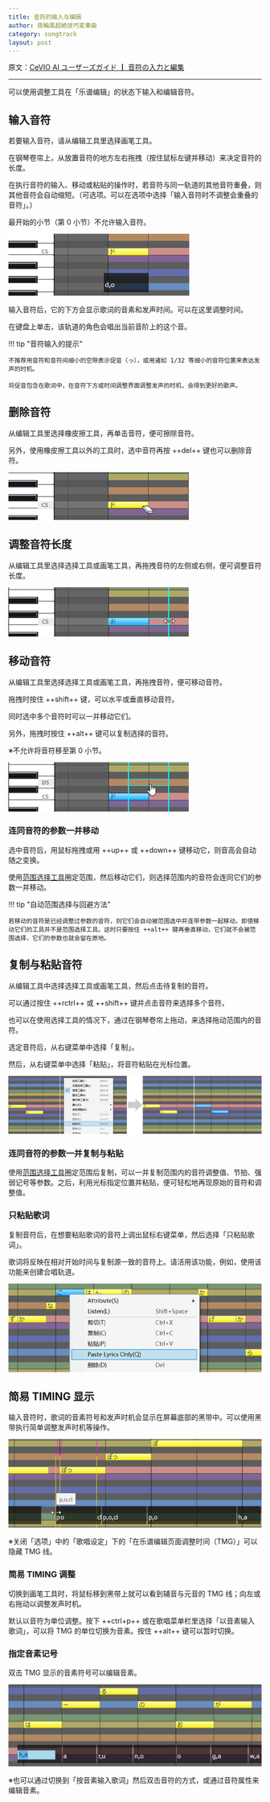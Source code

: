 ```yaml
---
title: 音符的输入与编辑
author: 夜輪風超絶技巧変奏曲
category: songtrack
layout: post
---
```

原文：[CeVIO AI ユーザーズガイド ┃ 音符の入力と編集](https://cevio.jp/guide/cevio_ai/songtrack/song_02/)

---

可以使用调整工具在「乐谱编辑」的状态下输入和编辑音符。

## 输入音符

若要输入音符，请从编辑工具里选择画笔工具。

在钢琴卷帘上，从放置音符的地方左右拖拽（按住鼠标左键并移动）来决定音符的长度。

在执行音符的输入、移动或粘贴的操作时，若音符与同一轨道的其他音符重叠，则其他音符会自动缩短。（可选项。可以在选项中选择「输入音符时不调整会重叠的音符」。）

最开始的小节（第 0 小节）不允许输入音符。

![enter note](images/song_02_1.png)

输入音符后，它的下方会显示歌词的音素和发声时间。可以在这里调整时间。

在键盘上单击，该轨道的角色会唱出当前音阶上的这个音。

!!! tip "音符输入的提示"

    不推荐用音符和音符间细小的空隙表示促音（っ），或用诸如 1/32 等细小的音符位置来表达发声的时机。

    将促音包含在歌词中，在音符下方或时间调整界面调整发声的时机，会得到更好的歌声。

## 删除音符

从编辑工具里选择橡皮擦工具，再单击音符，便可擦除音符。

另外，使用橡皮擦工具以外的工具时，选中音符再按 ++del++ 键也可以删除音符。

![delete note](images/song_02_2.png)

## 调整音符长度

从编辑工具里选择选择工具或画笔工具，再拖拽音符的左侧或右侧，便可调整音符长度。

![adjust note length](images/song_02_3.png)

## 移动音符

从编辑工具里选择选择工具或画笔工具，再拖拽音符，便可移动音符。

拖拽时按住 ++shift++ 键，可以水平或垂直移动音符。

同时选中多个音符时可以一并移动它们。

另外，拖拽时按住 ++alt++ 键可以复制选择的音符。

※不允许将音符移至第 0 小节。

![move note](images/song_02_4.png)

### 连同音符的参数一并移动

选中音符后，用鼠标拖拽或用 ++up++ 或 ++down++ 键移动它，则音高会自动随之变换。

使用[范围选择工具](../song_05)圈定范围，然后移动它们，则选择范围内的音符会连同它们的参数一并移动。

!!! tip "自动范围选择与回避方法"

    若移动的音符是已经调整过参数的音符，则它们会自动被范围选中并连带参数一起移动，即使移动它们的工具并不是范围选择工具。这时只要按住 ++alt++ 键再垂直移动，它们就不会被范围选择，它们的参数也就会留在原地。

## 复制与粘贴音符

从编辑工具中选择选择工具或画笔工具，然后点击待复制的音符。

可以通过按住 ++rctrl++ 或 ++shift++ 键并点击音符来选择多个音符。

也可以在使用选择工具的情况下，通过在钢琴卷帘上拖动，来选择拖动范围内的音符。

选定音符后，从右键菜单中选择「复制」。

然后，从右键菜单中选择「粘贴」，将音符粘贴在光标位置。

![copy and paste note](images/song_02_5.png)

### 连同音符的参数一并复制与粘贴

使用[范围选择工具](../song_05)圈定范围后复制，可以一并复制范围内的音符调整值、节拍、强弱记号等参数。之后，利用光标指定位置并粘贴，便可轻松地再现原始的音符和调整值。

### 只粘贴歌词

复制音符后，在想要粘贴歌词的音符上调出鼠标右键菜单，然后选择「只粘贴歌词」。

歌词将反映在相对开始时间与复制源一致的音符上。请活用该功能，例如，使用该功能来创建合唱轨道。

![score note paste lyrics](images/song_02_6.png)

## 简易 TIMING 显示

输入音符时，歌词的音素符号和发声时机会显示在屏幕底部的黑带中。可以使用黑带执行简单调整发声时机等操作。

![timing adjust](images/song_02_7.png)

※关闭「选项」中的「歌唱设定」下的「在乐谱编辑页面调整时间（TMG）」可以隐藏 TMG 线。

### 简易 TIMING 调整

切换到画笔工具时，将鼠标移到黑带上就可以看到辅音与元音的 TMG 线；向左或右拖动以调整发声时机。

默认以音符为单位调整。按下 ++ctrl+p++ 或在歌唱菜单栏里选择「以音素输入歌词」，可以将 TMG 的单位切换为音素。按住 ++alt++ 键可以暂时切换。

### 指定音素记号

双击 TMG 显示的音素符号可以编辑音素。

![timing adjust](images/song_02_8.png)

※也可以通过切换到「按音素输入歌词」然后双击音符的方式，或通过音符属性来编辑音素。
